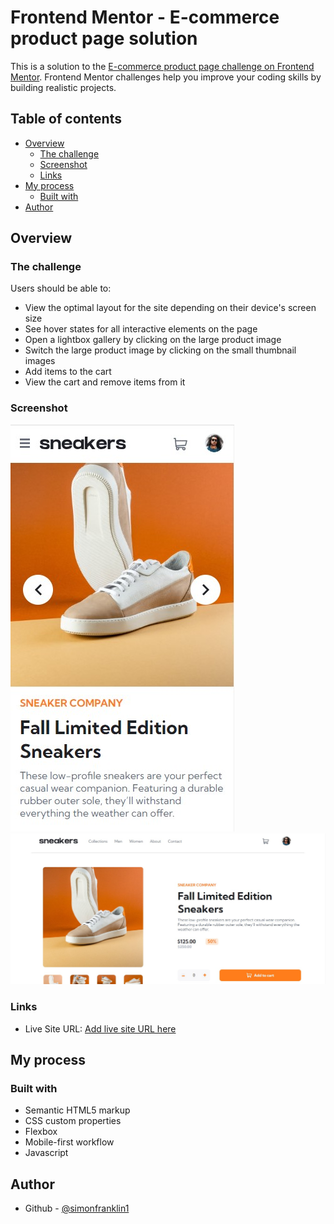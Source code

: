 # Frontend Mentor - E-commerce product page solution

This is a solution to the [E-commerce product page challenge on Frontend Mentor](https://www.frontendmentor.io/challenges/ecommerce-product-page-UPsZ9MJp6). Frontend Mentor challenges help you improve your coding skills by building realistic projects.

## Table of contents

- [Overview](#overview)
  - [The challenge](#the-challenge)
  - [Screenshot](#screenshot)
  - [Links](#links)
- [My process](#my-process)
  - [Built with](#built-with)
- [Author](#author)

## Overview

### The challenge

Users should be able to:

- View the optimal layout for the site depending on their device's screen size
- See hover states for all interactive elements on the page
- Open a lightbox gallery by clicking on the large product image
- Switch the large product image by clicking on the small thumbnail images
- Add items to the cart
- View the cart and remove items from it

### Screenshot

![](./images/screenshot-ecommerce-mobile.jpg)
![](./images/screenshot-ecommerce-product-page.jpg)

### Links

- Live Site URL: [Add live site URL here](https://simonfranklin1.github.io/ecommerceChallenge/)

## My process

### Built with

- Semantic HTML5 markup
- CSS custom properties
- Flexbox
- Mobile-first workflow
- Javascript

## Author

- Github - [@simonfranklin1](https://github.com/simonfranklin1)